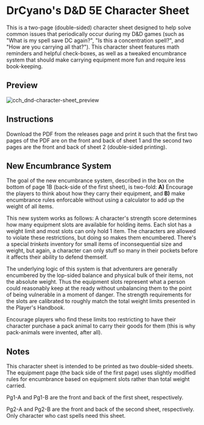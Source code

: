 # DrCyano's D&D 5E Character Sheet
This is a two-page (double-sided) character sheet designed to help solve common issues that periodically occur during my D&D games (such as "What is my spell save DC again?", "Is this a concentration spell?", and "How are you carrying all that?"). This character sheet features math reminders and helpful check-boxes, as well as a tweaked encumbrance system that should make carrying equipment more fun and require less book-keeping.

## Preview
![cch_dnd-character-sheet_preview](https://cloud.githubusercontent.com/assets/1922739/17665246/bf1dbd26-62c7-11e6-9177-439eb1201bfd.png)

## Instructions
Download the PDF from the releases page and print it such that the first two pages of the PDF are on the front and back of sheet 1 and the second two pages are the front and back of sheet 2 (double-sided printing). 

## New Encumbrance System
The goal of the new encumbrance system, described in the box on the bottom of page 1B (back-side of the first sheet), is two-fold: **A)** Encourage the players to think about how they carry their equipment, and **B)** make encumbrance rules enforcable without using a calculator to add up the weight of all items.

This new system works as follows: A character's strength score determines how many equipment slots are available for holding items. Each slot has a weight limit and most slots can only hold 1 item. The characters are allowed to violate these restrictions, but doing so makes them encumbered. There's a special *trinkets* inventory for small items of inconsequential size and weight, but again, a character can only stuff so many in their pockets before it affects their ability to defend themself.

The underlying logic of this system is that adventurers are generally encumbered by the lop-sided balance and physical bulk of their items, not the absolute weight. Thus the equipment slots represent what a person could reasonably keep at the ready without unbalancing them to the point of being vulnerable in a moment of danger. The strength requirements for the slots are calibrated to roughly match the total weight limits presented in the Player's Handbook.

Encourage players who find these limits too restricting to have their character purchase a pack animal to carry their goods for them (this is why pack-animals were invented, after all).

## Notes
This character sheet is intended to be printed as two double-sided sheets. The equipment page (the back side of the first page) uses slightly modified rules for encumbrance based on equipment slots rather than total weight carried.

Pg1-A and Pg1-B are the front and back of the first sheet, respectively.

Pg2-A and Pg2-B are the front and back of the second sheet, respectively. Only character who cast spells need this sheet.
